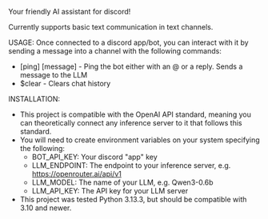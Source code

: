 Your friendly AI assistant for discord!

Currently supports basic text communication in text channels.

USAGE:
Once connected to a discord app/bot, you can interact with it by sending a message into a channel with the following commands:
- [ping] [message] - Ping the bot either with an @ or a reply. Sends a message to the LLM
- $clear - Clears chat history

INSTALLATION:
- This project is compatible with the OpenAI API standard, meaning you can theoretically connect any inference server to it that follows this standard.
- You will need to create environment variables on your system specifying the following:
  - BOT_API_KEY: Your discord "app" key
  - LLM_ENDPOINT: The endpoint to your inference server, e.g. https://openrouter.ai/api/v1
  - LLM_MODEL: The name of your LLM, e.g. Qwen3-0.6b
  - LLM_API_KEY: The API key for your LLM server
- This project was tested Python 3.13.3, but should be compatible with 3.10 and newer.
